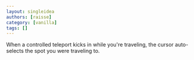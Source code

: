```yaml
---
layout: singleidea
authors: [raisse]
category: [vanilla]
tags: []
---
```

When a controlled teleport kicks in while you're traveling, the cursor auto-selects the spot you were traveling to.
